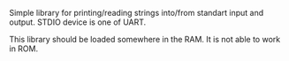 Simple library for printing/reading strings into/from standart input and output. STDIO device is one of UART. 

This library should be loaded somewhere in the RAM. It is not able to work in ROM. 
